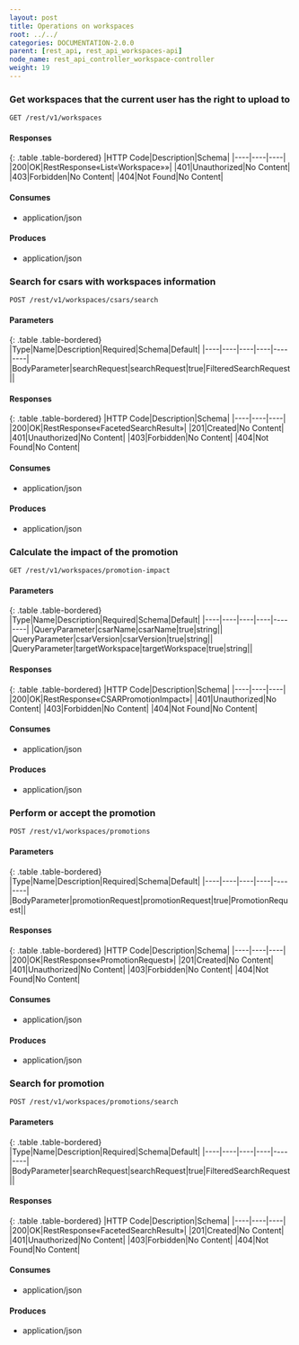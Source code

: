 ```yaml
---
layout: post
title: Operations on workspaces
root: ../../
categories: DOCUMENTATION-2.0.0
parent: [rest_api, rest_api_workspaces-api]
node_name: rest_api_controller_workspace-controller
weight: 19
---
```


### Get workspaces that the current user has the right to upload to
```
GET /rest/v1/workspaces
```

#### Responses

{: .table .table-bordered}
|HTTP Code|Description|Schema|
|----|----|----|
|200|OK|RestResponse«List«Workspace»»|
|401|Unauthorized|No Content|
|403|Forbidden|No Content|
|404|Not Found|No Content|


#### Consumes

* application/json

#### Produces

* application/json

### Search for csars with workspaces information
```
POST /rest/v1/workspaces/csars/search
```

#### Parameters

{: .table .table-bordered}
|Type|Name|Description|Required|Schema|Default|
|----|----|----|----|----|----|
|BodyParameter|searchRequest|searchRequest|true|FilteredSearchRequest||


#### Responses

{: .table .table-bordered}
|HTTP Code|Description|Schema|
|----|----|----|
|200|OK|RestResponse«FacetedSearchResult»|
|201|Created|No Content|
|401|Unauthorized|No Content|
|403|Forbidden|No Content|
|404|Not Found|No Content|


#### Consumes

* application/json

#### Produces

* application/json

### Calculate the impact of the promotion
```
GET /rest/v1/workspaces/promotion-impact
```

#### Parameters

{: .table .table-bordered}
|Type|Name|Description|Required|Schema|Default|
|----|----|----|----|----|----|
|QueryParameter|csarName|csarName|true|string||
|QueryParameter|csarVersion|csarVersion|true|string||
|QueryParameter|targetWorkspace|targetWorkspace|true|string||


#### Responses

{: .table .table-bordered}
|HTTP Code|Description|Schema|
|----|----|----|
|200|OK|RestResponse«CSARPromotionImpact»|
|401|Unauthorized|No Content|
|403|Forbidden|No Content|
|404|Not Found|No Content|


#### Consumes

* application/json

#### Produces

* application/json

### Perform or accept the promotion
```
POST /rest/v1/workspaces/promotions
```

#### Parameters

{: .table .table-bordered}
|Type|Name|Description|Required|Schema|Default|
|----|----|----|----|----|----|
|BodyParameter|promotionRequest|promotionRequest|true|PromotionRequest||


#### Responses

{: .table .table-bordered}
|HTTP Code|Description|Schema|
|----|----|----|
|200|OK|RestResponse«PromotionRequest»|
|201|Created|No Content|
|401|Unauthorized|No Content|
|403|Forbidden|No Content|
|404|Not Found|No Content|


#### Consumes

* application/json

#### Produces

* application/json

### Search for promotion
```
POST /rest/v1/workspaces/promotions/search
```

#### Parameters

{: .table .table-bordered}
|Type|Name|Description|Required|Schema|Default|
|----|----|----|----|----|----|
|BodyParameter|searchRequest|searchRequest|true|FilteredSearchRequest||


#### Responses

{: .table .table-bordered}
|HTTP Code|Description|Schema|
|----|----|----|
|200|OK|RestResponse«FacetedSearchResult»|
|201|Created|No Content|
|401|Unauthorized|No Content|
|403|Forbidden|No Content|
|404|Not Found|No Content|


#### Consumes

* application/json

#### Produces

* application/json

